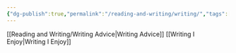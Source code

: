 ```yaml
---
{"dg-publish":true,"permalink":"/reading-and-writing/writing/","tags":["writing, landing"],"noteIcon":""}
---
```



[[Reading and Writing/Writing Advice\|Writing Advice]]
[[Writing I Enjoy\|Writing I Enjoy]]